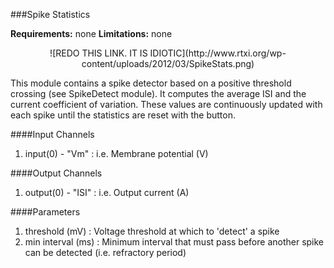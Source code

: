 ###Spike Statistics

**Requirements:** none
**Limitations:** none

<center>
![REDO THIS LINK. IT IS IDIOTIC](http://www.rtxi.org/wp-content/uploads/2012/03/SpikeStats.png)
</center>

This module contains a spike detector based on a positive threshold crossing (see SpikeDetect module). It computes the average ISI and the current coefficient of variation. These values are continuously updated with each spike until the statistics are reset with the button.

####Input Channels
1. input(0) - "Vm" : i.e. Membrane potential (V)

####Output Channels
1. output(0) - "ISI" : i.e. Output current (A)

####Parameters
1. threshold (mV) : Voltage threshold at which to 'detect' a spike
2. min interval (ms) : Minimum interval that must pass before another spike can be detected (i.e. refractory period)
